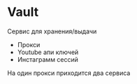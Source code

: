 # Vault
Сервис для хранения/выдачи 
- Прокси
- Youtube апи ключей
- Инстаграмм сессий

На один прокси приходится два сервиса

